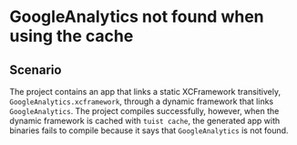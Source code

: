 # GoogleAnalytics not found when using the cache

## Scenario

The project contains an app that links a static XCFramework transitively, `GoogleAnalytics.xcframework`, through a dynamic framework that links `GoogleAnalytics`. The project compiles successfully, however, when the dynamic framework is cached with `tuist cache`, the generated app with binaries fails to compile because it says that `GoogleAnalytics` is not found.

